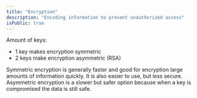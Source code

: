 ```yaml
---
title: "Encryption"
description: "Encoding information to prevent unauthorized access"
isPublic: true
---
```


Amount of keys:

* 1 key makes encryption symmetric
* 2 keys make encryption asymmetric (RSA)

Symmetric encryption is generally faster and good for encryption large amounts
of information quickly. It is also easier to use, but less secure. Asymmetric
encryption is a slower but safer option because when a key is compromised the
data is still safe.
